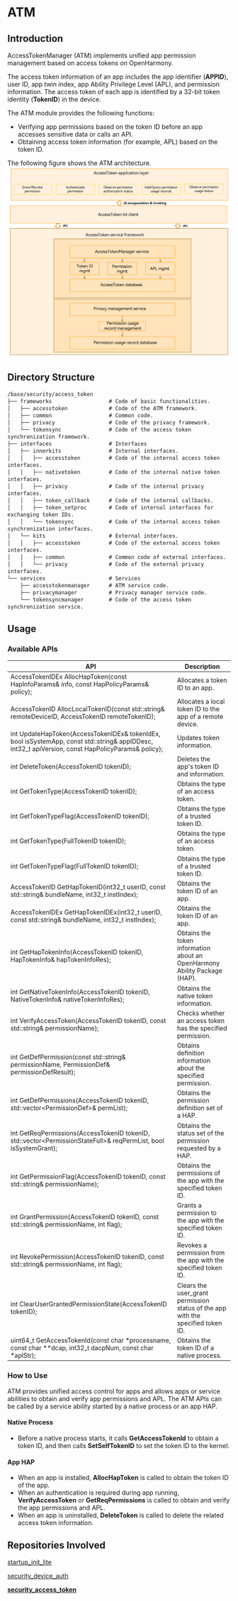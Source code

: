 # ATM


## Introduction

AccessTokenManager (ATM) implements unified app permission management based on access tokens on OpenHarmony.

The access token information of an app includes the app identifier (**APPID**), user ID, app twin index, app Ability Privilege Level (APL), and permission information. The access token of each app is identified by a 32-bit token identity (**TokenID**) in the device.

The ATM module provides the following functions:
-   Verifying app permissions based on the token ID before an app accesses sensitive data or calls an API.
-   Obtaining access token information (for example, APL) based on the token ID.

The following figure shows the ATM architecture.
![](figures/framework_en.png)

## Directory Structure

```
/base/security/access_token
├── frameworks                  # Code of basic functionalities.
│   ├── accesstoken             # Code of the ATM framework.
│   ├── common                  # Common code.
│   ├── privacy                 # Code of the privacy framework.
│   └── tokensync               # Code of the access token synchronization framework.
├── interfaces                  # Interfaces
│   ├── innerkits               # Internal interfaces.
│   │   ├── accesstoken         # Code of the internal access token interfaces.
│   │   ├── nativetoken         # Code of the internal native token interfaces.
│   │   ├── privacy             # Code of the internal privacy interfaces.
│   │   ├── token_callback      # Code of the internal callbacks.
│   │   ├── token_setproc       # Code of internal interfaces for exchanging token IDs.
│   │   └── tokensync           # Code of the internal access token synchronization interfaces.
│   └── kits                    # External interfaces.
│   │   ├── accesstoken         # Code of the external access token interfaces.
│   │   ├── common              # Common code of external interfaces.
│   │   └── privacy             # Code of the external privacy interfaces.
└── services                    # Services
    ├── accesstokenmanager      # ATM service code.
    ├── privacymanager          # Privacy manager service code.
    └── tokensyncmanager        # Code of the access token synchronization service. 

```

## Usage
### Available APIs

| **API**| **Description**|
| --- | --- |
| AccessTokenIDEx AllocHapToken(const HapInfoParams& info, const HapPolicyParams& policy); | Allocates a token ID to an app.|
| AccessTokenID AllocLocalTokenID(const std::string& remoteDeviceID, AccessTokenID remoteTokenID); | Allocates a local token ID to the app of a remote device.|
| int UpdateHapToken(AccessTokenIDEx& tokenIdEx, bool isSystemApp, const std::string& appIDDesc, int32_t apiVersion, const HapPolicyParams& policy); | Updates token information.|
| int DeleteToken(AccessTokenID tokenID); | Deletes the app's token ID and information.|
| int GetTokenType(AccessTokenID tokenID); | Obtains the type of an access token.|
| int GetTokenTypeFlag(AccessTokenID tokenID); | Obtains the type of a trusted token ID.|
| int GetTokenType(FullTokenID tokenID); | Obtains the type of an access token.|
| int GetTokenTypeFlag(FullTokenID tokenID); | Obtains the type of a trusted token ID.|
| AccessTokenID GetHapTokenID(int32_t userID, const std::string& bundleName, int32_t instIndex); | Obtains the token ID of an app.|
| AccessTokenIDEx GetHapTokenIDEx(int32_t userID, const std::string& bundleName, int32_t instIndex); | Obtains the token ID of an app.|
| int GetHapTokenInfo(AccessTokenID tokenID, HapTokenInfo& hapTokenInfoRes); | Obtains the token information about an OpenHarmony Ability Package (HAP).|
| int GetNativeTokenInfo(AccessTokenID tokenID, NativeTokenInfo& nativeTokenInfoRes); | Obtains the native token information.|
| int VerifyAccessToken(AccessTokenID tokenID, const std::string& permissionName); | Checks whether an access token has the specified permission.|
| int GetDefPermission(const std::string& permissionName, PermissionDef& permissionDefResult); | Obtains definition information about the specified permission.|
| int GetDefPermissions(AccessTokenID tokenID, std::vector&lt;PermissionDef&gt;& permList); | Obtains the permission definition set of a HAP.|
| int GetReqPermissions(AccessTokenID tokenID, std::vector&lt;PermissionStateFull&gt;& reqPermList, bool isSystemGrant); | Obtains the status set of the permission requested by a HAP.|
| int GetPermissionFlag(AccessTokenID tokenID, const std::string& permissionName); | Obtains the permissions of the app with the specified token ID.|
| int GrantPermission(AccessTokenID tokenID, const std::string& permissionName, int flag); | Grants a permission to the app with the specified token ID.|
| int RevokePermission(AccessTokenID tokenID, const std::string& permissionName, int flag); | Revokes a permission from the app with the specified token ID.|
| int ClearUserGrantedPermissionState(AccessTokenID tokenID); | Clears the user_grant permission status of the app with the specified token ID.|
| uint64_t GetAccessTokenId(const char *processname, const char **dcap, int32_t dacpNum, const char *aplStr); | Obtains the token ID of a native process.|

### How to Use
ATM provides unified access control for apps and allows apps or service abilities to obtain and verify app permissions and APL. The ATM APIs can be called by a service ability started by a native process or an app HAP.

#### Native Process
-  Before a native process starts, it calls **GetAccessTokenId** to obtain a token ID, and then calls **SetSelfTokenID** to set the token ID to the kernel.

#### App HAP
-  When an app is installed, **AllocHapToken** is called to obtain the token ID of the app.
-  When an authentication is required during app running, **VerifyAccessToken** or **GetReqPermissions** is called to obtain and verify the app permissions and APL.
-  When an app is uninstalled, **DeleteToken** is called to delete the related access token information.

## Repositories Involved

[startup\_init\_lite](https://gitee.com/openharmony/startup_init_lite)

[security\_device\_auth](https://gitee.com/openharmony/security_device_auth)

**[security\_access\_token](https://gitee.com/openharmony/security_access_token)**
